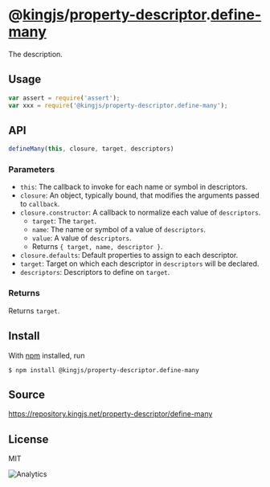 # @[kingjs][@kingjs]/[property-descriptor][ns0].[define-many][ns1]
The description.
## Usage
```js
var assert = require('assert');
var xxx = require('@kingjs/property-descriptor.define-many');
```

## API
```ts
defineMany(this, closure, target, descriptors)
```
### Parameters
- `this`: The callback to invoke for each name or symbol in descriptors.
- `closure`: An object, typically bound, that modifies the arguments passed to `callback`.
- `closure.constructor`: A callback to normalize each value of `descriptors`.
  - `target`: The `target`.
  - `name`: The name or symbol of a value of `descriptors`.
  - `value`: A value of `descriptors`.
  - Returns `{ target, name, descriptor }`.
- `closure.defaults`: Default properties to assign to each descriptor.
- `target`: Target on which each descriptor in `descriptors` will be declared.
- `descriptors`: Descriptors to define on `target`.
### Returns
Returns `target`.

## Install
With [npm](https://npmjs.org/) installed, run
```
$ npm install @kingjs/property-descriptor.define-many
```
## Source
https://repository.kingjs.net/property-descriptor/define-many
## License
MIT

![Analytics](https://analytics.kingjs.net/property-descriptor/define-many)

[@kingjs]: https://www.npmjs.com/package/kingjs
[ns0]: https://www.npmjs.com/package/@kingjs/property-descriptor
[ns1]: https://www.npmjs.com/package/@kingjs/property-descriptor.define-many
